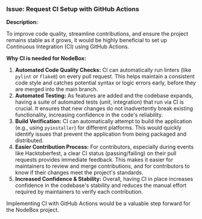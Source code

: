 ### Issue: Request CI Setup with GitHub Actions

**Description:**

To improve code quality, streamline contributions, and ensure the project remains stable as it grows, it would be highly beneficial to set up Continuous Integration (CI) using GitHub Actions.

**Why CI is needed for NodeBox:**

1.  **Automated Code Quality Checks:** CI can automatically run linters (like `pylint` or `flake8`) on every pull request. This helps maintain a consistent code style and catches potential syntax or logic errors early, before they are merged into the main branch.
2.  **Automated Testing:** As features are added and the codebase expands, having a suite of automated tests (unit, integration) that run via CI is crucial. It ensures that new changes do not inadvertently break existing functionality, increasing confidence in the code's reliability.
3.  **Build Verification:** CI can automatically attempt to build the application (e.g., using `pyinstaller`) for different platforms. This would quickly identify issues that prevent the application from being packaged and distributed.
4.  **Easier Contribution Process:** For contributors, especially during events like Hacktoberfest, a clear CI status (passing/failing) on their pull requests provides immediate feedback. This makes it easier for maintainers to review and merge contributions, and for contributors to know if their changes meet the project's standards.
5.  **Increased Confidence & Stability:** Overall, having CI in place increases confidence in the codebase's stability and reduces the manual effort required by maintainers to verify each contribution.

Implementing CI with GitHub Actions would be a valuable step forward for the NodeBox project.
